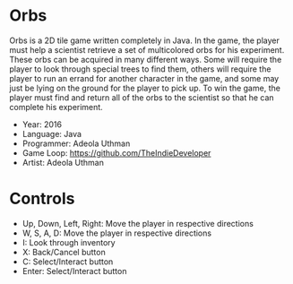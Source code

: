 # Orbs
Orbs is a 2D tile game written completely in Java. In the game, the player must help a scientist retrieve a set of multicolored orbs for his experiment. These orbs can be acquired in many different ways. Some will require the player to look through special trees to find them, others will require the player to run an errand for another character in the game, and some may just be lying on the ground for the player to pick up. To win the game, the player must find and return all of the orbs to the scientist so that he can complete his experiment.

- Year: 2016
- Language: Java
- Programmer: Adeola Uthman
- Game Loop: https://github.com/TheIndieDeveloper
- Artist: Adeola Uthman

# Controls
- Up, Down, Left, Right: Move the player in respective directions
- W, S, A, D: Move the player in respective directions
- I: Look through inventory
- X: Back/Cancel button
- C: Select/Interact button
- Enter: Select/Interact button 
